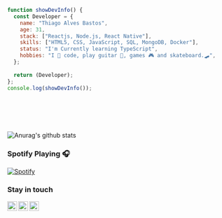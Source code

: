 ```javascript 
function showDevInfo() {  
  const Developer = {
    name: "Thiago Alves Bastos",
    age: 31, 
    stack: ["Reactjs, Node.js, React Native"],
    skills: ["HTML5, CSS, JavaScript, SQL, MongoDB, Docker"],
    status: "I'm Currently learning TypeScript",  
    hobbies: "I 💜 code, play guitar 🎸, games 🎮 and skateboard.🛹",
  };
      
  return (Developer);    
};    
console.log(showDevInfo());   
   
      
 ```   
               
 <br />                  
 <br />                 
                   
        
![Anurag's github stats](https://github-readme-stats.vercel.app/api?username=the-one-who-knoccks&show_icons=true&theme=dark)
  

### Spotify Playing 🎧
[![Spotify](https://now-playing-spotify.vercel.app/api/spotify)](https://open.spotify.com/user/thiagoalves.informatica)

       
        
### Stay in touch    
  
[<img align="left" alt="the-one-who-knoccks | Twitter" width="22px" src="https://cdn.jsdelivr.net/npm/simple-icons@v3/icons/twitter.svg" />][twitter]
[<img align="left" alt="the.one.who.knoccks | LinkedIn" width="22px" src="https://cdn.jsdelivr.net/npm/simple-icons@v3/icons/linkedin.svg" />][linkedin]
[<img align="left" alt="the-one-who-knoccks | Instagram" width="22px" src="https://cdn.jsdelivr.net/npm/simple-icons@v3/icons/instagram.svg" />][instagram]
 
 
[twitter]: https://twitter.com/the-one-who-knoccks 
[instagram]: https://instagram.com/the.one.who.knoccks
[linkedin]: https://linkedin.com/in/thiagoalves89
 
 

